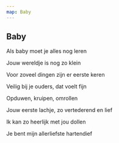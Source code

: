 ```yaml
---
map: Baby
---
```


## Baby

Als baby moet je alles nog leren

Jouw wereldje is nog zo klein

Voor zoveel dingen zijn er eerste keren

Veilig bij je ouders, dat voelt fijn

Opduwen, kruipen, omrollen

Jouw eerste lachje, zo vertederend en lief

Ik kan zo heerlijk met jou dollen

Je bent mijn allerliefste hartendief
